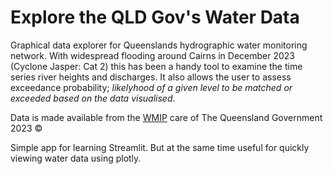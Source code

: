 # Explore the QLD Gov's Water Data

Graphical data explorer for Queenslands hydrographic water monitoring network. With widespread flooding around Cairns in December 2023 (Cyclone Jasper: Cat 2) this has been a handy tool to examine the time series river heights and discharges. It also allows the user to assess exceedance probability; *likelyhood of a given level to be matched or exceeded based on the data visualised*. 

Data is made available from the [WMIP](https://water-monitoring.information.qld.gov.au/) care of The Queensland Government 2023 &copy;  

Simple app for learning Streamlit. But at the same time useful for quickly viewing water data using plotly.
